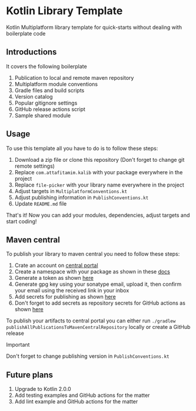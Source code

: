# Kotlin Library Template

Kotlin Multiplatform library template for quick-starts without dealing with boilerplate code

## Introductions

It covers the following boilerplate

1. Publication to local and remote maven repository
2. Multiplatform module conventions
3. Gradle files and build scripts
4. Version catalog
5. Popular gitignore settings
6. GitHub release actions script
7. Sample shared module

## Usage

To use this template all you have to do is to follow these steps:

1. Download a zip file or clone this repository (Don't forget to change git remote settings)
2. Replace `com.attafitamim.kalib` with your package everywhere in the project
3. Replace `file-picker` with your library name everywhere in the project
4. Adjust targets in `MultiplatformConventions.kt`
5. Adjust publishing information in `PublishConventions.kt`
6. Update `README.md` file

That's it! Now you can add your modules, dependencies, adjust targets and start coding!

## Maven central

To publish your library to maven central you need to follow these steps:

1. Crate an account on [central portal](https://central.sonatype.com/)
2. Create a namespace with your package as shown in
   these [docs](https://central.sonatype.org/register/namespace/)
3. Generate a token as shown [here](https://central.sonatype.org/publish/generate-portal-token/)
4. Generate gpg key using your sonatype email, upload it, then confirm your email using the received
   link in your inbox
5. Add secrets for publishing as
   shown [here](https://vanniktech.github.io/gradle-maven-publish-plugin/central/#secrets)
6. Don't forget to add secrets as repository secrets for GitHub actions as
   shown [here](https://docs.github.com/en/actions/security-guides/using-secrets-in-github-actions)

To publish your artifacts to central portal you can either
run `./gradlew publishAllPublicationsToMavenCentralRepository` locally or create a GitHub release

> [!IMPORTANT]  
> Don't forget to change publishing version in `PublishConventions.kt`

## Future plans

1. Upgrade to Kotlin 2.0.0
2. Add testing examples and GitHub actions for the matter
3. Add lint example and GitHub actions for the matter
